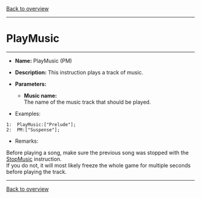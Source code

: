 [Back to overview](index.md)

---
# PlayMusic
---
- **Name:** PlayMusic (PM)
- **Description:** This instruction plays a track of music.
- **Parameters:**
  - **Music name:**  
    The name of the music track that should be played.

- Examples:
```
1:  PlayMusic:["Prelude"];
2:  PM:["Suspense"];
```

- Remarks:
> 
Before playing a song, make sure the previous song was stopped with the [StopMusic](StopMusic.md) instruction.  
If you do not, it will most likely freeze the whole game for multiple seconds before playing the track.

---
[Back to overview](index.md)